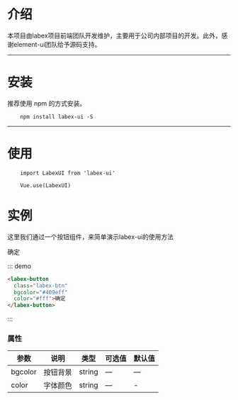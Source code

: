 # 介绍

本项目由labex项目前端团队开发维护，主要用于公司内部项目的开发。此外，感谢element-ui团队给予源码支持。

----
# 安装
推荐使用 npm 的方式安装。
```
    npm install labex-ui -S
```
----
# 使用
```
    import LabexUI from 'labex-ui'
```
```
    Vue.use(LabexUI)
```
# 实例
这里我们通过一个按钮组件，来简单演示labex-ui的使用方法

<labex-button class="labex-btn" bgcolor="#409eff" color="#fff">确定</labex-button>

::: demo
```html
<labex-button
  class="labex-btn"
  bgcolor="#409eff"
  color="#fff">确定
</labex-button>
```
:::


### 属性
| 参数      | 说明          | 类型      | 可选值                           | 默认值  |
|---------- |-------------- |---------- |--------------------------------  |-------- |
| bgcolor | 按钮背景 | string | — | — |
| color | 字体颜色 | string | — | - |


